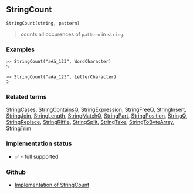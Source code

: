 ## StringCount

```
StringCount(string, pattern)
```

> counts all occurences of `pattern` in `string`.
  
### Examples

```
>> StringCount("a#ä_123", WordCharacter)
5

>> StringCount("a#ä_123", LetterCharacter) 
2 
```

### Related terms
[StringCases](StringCases.md), [StringContainsQ](StringContainsQ.md), [StringExpression](StringExpression.md), [StringFreeQ](StringFreeQ.md), [StringInsert](StringInsert.md), [StringJoin](StringJoin.md), [StringLength](StringLength.md), [StringMatchQ](StringMatchQ.md), [StringPart](StringPart.md), [StringPosition](StringPosition.md), [StringQ](StringQ.md), [StringReplace](StringReplace.md), [StringRiffle](StringRiffle.md), [StringSplit](StringSplit.md), [StringTake](StringTake.md), [StringToByteArray](StringToByteArray.md), [StringTrim](StringTrim.md)






### Implementation status

* &#x2705; - full supported

### Github

* [Implementation of StringCount](https://github.com/axkr/symja_android_library/blob/master/symja_android_library/matheclipse-core/src/main/java/org/matheclipse/core/builtin/StringFunctions.java#L1225) 
